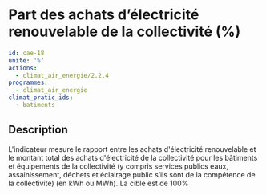 # Part des achats d’électricité renouvelable de la collectivité (%)
```yaml
id: cae-18
unite: '%'
actions:
  - climat_air_energie/2.2.4
programmes:
  - climat_air_energie
climat_pratic_ids:
  - batiments
```
## Description
L'indicateur mesure le rapport entre les achats d'électricité renouvelable et le montant total des achats d'électricité de la collectivité pour les bâtiments et équipements de la collectivité (y compris services publics eaux, assainissement, déchets et éclairage public s’ils sont de la compétence de la collectivité) (en kWh ou MWh). La cible est de 100%




